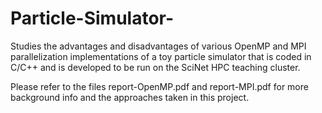 # Particle-Simulator-

Studies the advantages and disadvantages of various OpenMP and MPI parallelization implementations of a toy particle simulator that is coded in C/C++ and is developed to be run on the SciNet HPC teaching cluster.

Please refer to the files report-OpenMP.pdf and report-MPI.pdf for more background info and the approaches taken in this project.
